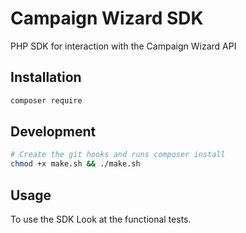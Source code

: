 # Campaign Wizard SDK

PHP SDK for interaction with the Campaign Wizard API 

## Installation

```bash
composer require 
```

## Development
```bash
# Create the git hooks and runs composer install
chmod +x make.sh && ./make.sh
```

## Usage
To use the SDK Look at the functional tests.

